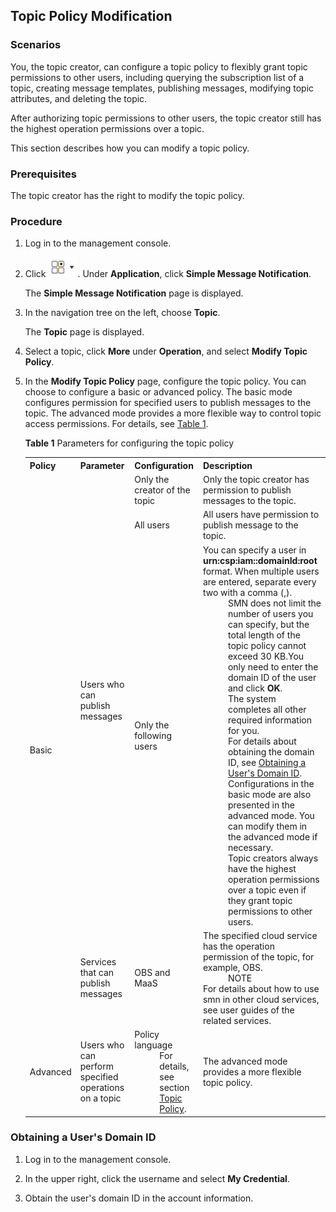 ## Topic Policy Modification

### Scenarios

You, the topic creator, can configure a topic policy to flexibly grant topic permissions to other users, including querying the subscription list of a topic, creating message templates, publishing messages, modifying topic attributes, and deleting the topic.

After authorizing topic permissions to other users, the topic creator still has the highest operation permissions over a topic.

This section describes how you can modify a topic policy.

### Prerequisites

The topic creator has the right to modify the topic policy.

### Procedure

1.  Log in to the management console.

2.  Click ![](figure/001.png). Under **Application**, click **Simple Message Notification**.

	The **Simple Message Notification** page is displayed.

1.  In the navigation tree on the left, choose **Topic**.

	The **Topic** page is displayed.

1.  Select a topic, click **More** under **Operation**, and select **Modify Topic Policy**.

2.  In the **Modify Topic Policy** page, configure the topic policy. You can choose to configure a basic or advanced policy. The basic mode configures permission for specified users to publish messages to the topic. The advanced mode provides a more flexible way to control topic access permissions. For details, see <a href="#table1">Table 1</a>.

	<a name="table1">**Table 1** Parameters for configuring the topic policy</a>
	<table>
    <tr>
       <th>Policy </th>
       <th>Parameter</th> 
       <th>Configuration</th>
       <th>Description</th>
     </tr>
     <tr>
         <td rowspan="4">Basic</td>
         <td rowspan="3">Users who can publish messages</td>
		 <td>Only the creator of the topic</td>
       	 <td>Only the topic creator has permission to publish messages to the topic.</td>
     </tr>
	<tr>
		 <td>All users</td>
       	 <td>All users have permission to publish message to the topic.</td>
     </tr>
	<tr>
		 <td>Only the following users</td>
       	 <td>You can specify a user in <b>urn:csp:iam::domainId:root</b> format. When multiple users are entered, separate every two with a comma (,).<dd>SMN does not limit the number of users you can specify, but the total length of the topic policy cannot exceed 30 KB.You only need to enter the domain ID of the user and click <b>OK</b>.</dd> <dd>The system completes all other required information for you.</dd> <dd>For details about obtaining the domain ID, see <a href="#domain">Obtaining a User's Domain ID</a>.</dd>                                                                                                                                                              <dd>Configurations in the basic mode are also presented in the advanced mode. You can modify them in the advanced mode if necessary. </dd>                                                                                                                                                                                                                                                                                                                                                                                                                                                                                                                                                                                                                                                                              <dd>Topic creators always have the highest operation permissions over a topic even if they grant topic permissions to other users. </dd></td>
     </tr>
     <tr>
         <td>Services that can publish messages</td>
         <td>OBS and MaaS                                                                                                                                                                   
         </td>
		 <td>The specified cloud service has the operation permission of the topic, for example, OBS.
			<dd>NOTE</dd>                                                                                                                                                                                                                                                                                                                                                                                                                                                                                                                                                                                                                                                                                                                                                                                                               For details about how to use smn in other cloud services, see user guides of the related services.                                                                                                                                                                       
         </td>
     </tr>
     <tr>
         <td>Advanced</td>
         <td>Users who can perform specified operations on a topic</td>
		 <td>Policy language <dd>For details, see section <a href="Topic Policy.md">Topic Policy</a>.</td>
       	 <td>The advanced mode provides a more flexible topic policy.</td>
     </tr>
     </table>   
### <a name="domain">Obtaining a User's Domain ID</a>

1.  Log in to the management console.

2.  In the upper right, click the username and select **My Credential**.

3.  Obtain the user's domain ID in the account information.
